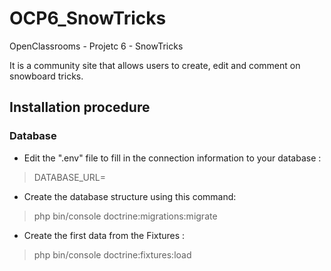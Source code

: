 # OCP6_SnowTricks
OpenClassrooms - Projetc 6 - SnowTricks

It is a community site that allows users to create, edit and comment on snowboard tricks.

## Installation procedure


### Database

* Edit the ".env" file to fill in the connection information to your database :
> DATABASE_URL=

* Create the database structure using this command:
> php bin/console doctrine:migrations:migrate

* Create the first data from the Fixtures :
> php bin/console doctrine:fixtures:load